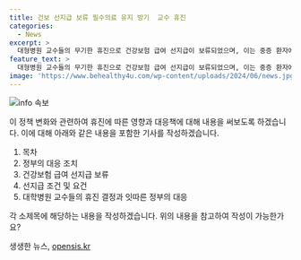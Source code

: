 ```yaml
---
title: 건보 선지급 보류 필수의료 유지 방기  교수 휴진
categories:
  - News
excerpt: >
  대형병원 교수들의 무기한 휴진으로 건강보험 급여 선지급이 보류되었으며, 이는 중증 환자에 대한 진료를 축소하지 않은 병원이 지원 대상이라고 한다. 휴진을 철회하면 선지급이 가능하며, 정부는 불법 진료거부로 보는 휴진에 대해 제외 조치를 취했다. 이에 무기한 휴진을 선언한 대형병원들의 상황은 계속되고 있으며, 병원들 간의 휴진 여부가 이어지고 있다.
feature_text: >
  대형병원 교수들의 무기한 휴진으로 건강보험 급여 선지급이 보류되었으며, 이는 중증 환자에 대한 진료를 축소하지 않은 병원이 지원 대상이라고 한다. 휴진을 철회하면 선지급이 가능하며, 정부는 불법 진료거부로 보는 휴진에 대해 제외 조치를 취했다. 이에 무기한 휴진을 선언한 대형병원들의 상황은 계속되고 있으며, 병원들 간의 휴진 여부가 이어지고 있다.
image: 'https://www.behealthy4u.com/wp-content/uploads/2024/06/news.jpg'
---
```


<p><img src="https://www.behealthy4u.com/wp-content/uploads/2024/06/news.jpg" alt="info 속보" /></p>

<p>이 정책 변화와 관련하여 휴진에 따른 영향과 대응책에 대해 내용을 써보도록 하겠습니다. 이에 대해 아래와 같은 내용을 포함한 기사를 작성하겠습니다.</p>

<ol>
<li>목차</li>
<li>정부의 대응 조치</li>
<li>건강보험 급여 선지급 보류</li>
<li>선지급 조건 및 요건</li>
<li>대학병원 교수들의 휴진 결정과 잇따른 정부의 대응</li>
</ol>

<p>각 소제목에 해당하는 내용을 작성하겠습니다. 위의 내용을 참고하여 작성이 가능한가요?</p>
생생한 뉴스, <a href="https://opensis.kr" rel="dofollow">opensis.kr</a>


